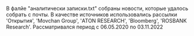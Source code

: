 В фалйе "аналитически записки.txt" собраны новости, которые удалось собрать с почты. 
В качестве источников использовались рассылки 'Открытия', 'Movchan Group', 'АТОN RESEARCH', 'Bloomberg', 'ROSBANK Research'. 
Рассматривался период с 06.05.2020 по 03.11.2022
